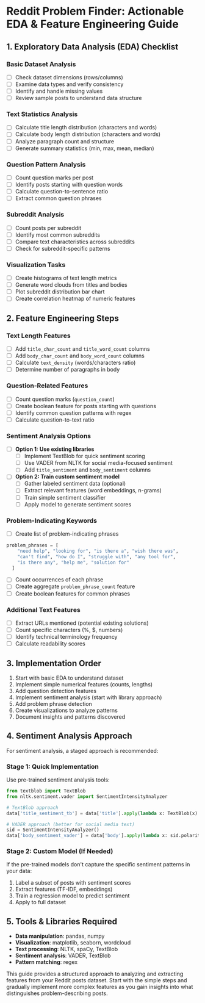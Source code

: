 
# Reddit Problem Finder: Actionable EDA & Feature Engineering Guide

## 1. Exploratory Data Analysis (EDA) Checklist

### Basic Dataset Analysis
- [ ] Check dataset dimensions (rows/columns)
- [ ] Examine data types and verify consistency
- [ ] Identify and handle missing values
- [ ] Review sample posts to understand data structure

### Text Statistics Analysis
- [ ] Calculate title length distribution (characters and words)
- [ ] Calculate body length distribution (characters and words)
- [ ] Analyze paragraph count and structure
- [ ] Generate summary statistics (min, max, mean, median)

### Question Pattern Analysis
- [ ] Count question marks per post
- [ ] Identify posts starting with question words
- [ ] Calculate question-to-sentence ratio
- [ ] Extract common question phrases

### Subreddit Analysis
- [ ] Count posts per subreddit
- [ ] Identify most common subreddits
- [ ] Compare text characteristics across subreddits
- [ ] Check for subreddit-specific patterns

### Visualization Tasks
- [ ] Create histograms of text length metrics
- [ ] Generate word clouds from titles and bodies
- [ ] Plot subreddit distribution bar chart
- [ ] Create correlation heatmap of numeric features

## 2. Feature Engineering Steps

### Text Length Features
- [ ] Add `title_char_count` and `title_word_count` columns
- [ ] Add `body_char_count` and `body_word_count` columns
- [ ] Calculate `text_density` (words/characters ratio)
- [ ] Determine number of paragraphs in body

### Question-Related Features
- [ ] Count question marks (`question_count`)
- [ ] Create boolean feature for posts starting with questions
- [ ] Identify common question patterns with regex
- [ ] Calculate question-to-text ratio

### Sentiment Analysis Options
- [ ] **Option 1: Use existing libraries**
  - [ ] Implement TextBlob for quick sentiment scoring
  - [ ] Use VADER from NLTK for social media-focused sentiment
  - [ ] Add `title_sentiment` and `body_sentiment` columns
  
- [ ] **Option 2: Train custom sentiment model**
  - [ ] Gather labeled sentiment data (optional)
  - [ ] Extract relevant features (word embeddings, n-grams)
  - [ ] Train simple sentiment classifier
  - [ ] Apply model to generate sentiment scores

### Problem-Indicating Keywords
- [ ] Create list of problem-indicating phrases
```python
problem_phrases = [
    "need help", "looking for", "is there a", "wish there was",
    "can't find", "how do I", "struggle with", "any tool for",
    "is there any", "help me", "solution for"
  ]
```
- [ ] Count occurrences of each phrase
- [ ] Create aggregate `problem_phrase_count` feature
- [ ] Create boolean features for common phrases

### Additional Text Features
- [ ] Extract URLs mentioned (potential existing solutions)
- [ ] Count specific characters (%, $, numbers)
- [ ] Identify technical terminology frequency
- [ ] Calculate readability scores

## 3. Implementation Order

1. Start with basic EDA to understand dataset
2. Implement simple numerical features (counts, lengths)
3. Add question detection features
4. Implement sentiment analysis (start with library approach)
5. Add problem phrase detection
6. Create visualizations to analyze patterns
7. Document insights and patterns discovered

## 4. Sentiment Analysis Approach

For sentiment analysis, a staged approach is recommended:

### Stage 1: Quick Implementation
Use pre-trained sentiment analysis tools:
```python
from textblob import TextBlob
from nltk.sentiment.vader import SentimentIntensityAnalyzer

# TextBlob approach
data['title_sentiment_tb'] = data['title'].apply(lambda x: TextBlob(x).sentiment.polarity)

# VADER approach (better for social media text)
sid = SentimentIntensityAnalyzer()
data['body_sentiment_vader'] = data['body'].apply(lambda x: sid.polarity_scores(x)['compound'])
```

### Stage 2: Custom Model (If Needed)
If the pre-trained models don't capture the specific sentiment patterns in your data:
1. Label a subset of posts with sentiment scores
2. Extract features (TF-IDF, embeddings)
3. Train a regression model to predict sentiment
4. Apply to full dataset

## 5. Tools & Libraries Required

- **Data manipulation**: pandas, numpy
- **Visualization**: matplotlib, seaborn, wordcloud
- **Text processing**: NLTK, spaCy, TextBlob
- **Sentiment analysis**: VADER, TextBlob
- **Pattern matching**: regex

This guide provides a structured approach to analyzing and extracting features from your Reddit posts dataset. Start with the simple steps and gradually implement more complex features as you gain insights into what distinguishes problem-describing posts.